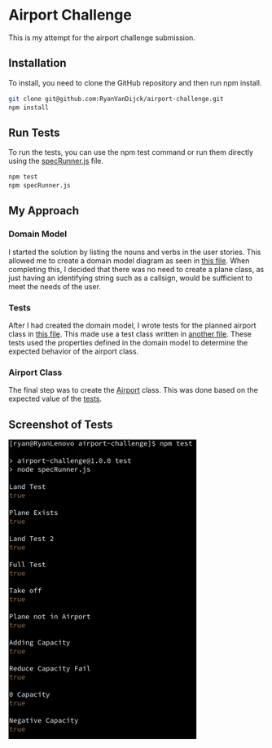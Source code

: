 # Airport Challenge

This is my attempt for the airport challenge submission. 

## Installation 
To install, you need to clone the GitHub repository and then run npm install. 

```bash
git clone git@github.com:RyanVanDijck/airport-challenge.git
npm install
```

## Run Tests 
To run the tests, you can use the npm test command or run them directly using the [specRunner.js](specRunner.js) file.

```bash
npm test
npm specRunner.js
```

## My Approach 


### Domain Model
I started the solution by listing the nouns and verbs in the user stories. This allowed me to create a domain model diagram as seen in [this file](domain-model.md). When completing this, I decided that there was no need to create a plane class, as just having an identifying string such as a callsign, would be sufficient to meet the needs of the user. 

### Tests
After I had created the domain model, I wrote tests for the planned airport class in [this file](spec/airport.spec.js). 
This made use a test class written in [another file](spec/test.spec.js). These tests used the properties defined in the domain model to determine the expected behavior of the airport class.

### Airport Class
The final step was to create the [Airport](src/airport.js) class. This was done based on the expected value of the [tests](spec/test.spec.js). 

## Screenshot of Tests
![Screenshot of test](test_screenshot.png)




